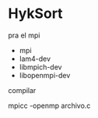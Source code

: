# HykSort

pra el mpi
* mpi
* lam4-dev
* libmpich-dev
* libopenmpi-dev

compilar

mpicc -openmp archivo.c